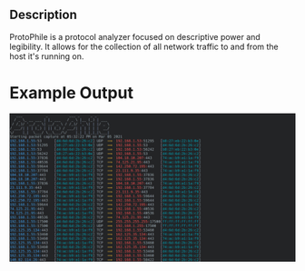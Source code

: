 ## Description
ProtoPhile is a protocol analyzer focused on descriptive power and legibility. It allows for the collection of all network traffic to and from the host it's running on.

# Example Output
<img src='./images/protophile.png'>
